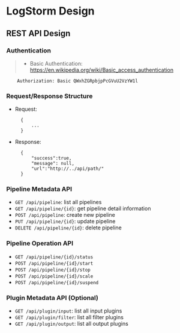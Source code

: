 # LogStorm Design


## REST API Design

### Authentication
>- Basic Authentication: https://en.wikipedia.org/wiki/Basic_access_authentication
	
	    Authorization: Basic QWxhZGRpbjpPcGVuU2VzYW1l
        	
### Request/Response Structure
* Request:
	
	    {
		    ...
	    }

* Response:
	
	    {
		    "success":true,
		    "message": null,
		    "url":"http://../api/path/"
	    }

### Pipeline Metadata API
* `GET /api/pipeline`: list all pipelines
* `GET /api/pipeline/{id}`: get pipeline detail information
* `POST /api/pipeline`: create new pipeline 
* `PUT /api/pipeline/{id}`: update pipeline
* `DELETE /api/pipeline/{id}`: delete pipeline

### Pipeline Operation API
* `GET /api/pipeline/{id}/status`
* `POST /api/pipeline/{id}/start`
* `POST /api/pipeline/{id}/stop`
* `POST /api/pipeline/{id}/scale`
* `POST /api/pipeline/{id}/suspend`

### Plugin Metadata API (Optional)
* `GET /api/plugin/input`: list all input plugins
* `GET /api/plugin/filter`: list all filter plugins
* `GET /api/plugin/output`: list all output plugins